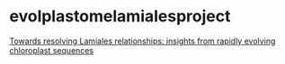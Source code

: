 # evolplastomelamialesproject



[Towards resolving Lamiales relationships: insights from rapidly evolving chloroplast sequences](https://bmcevolbiol.biomedcentral.com/articles/10.1186/1471-2148-10-352)
